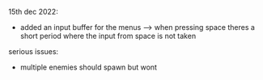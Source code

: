 15th dec 2022:
- added an input buffer for the menus --> when pressing space theres a short period where the input from space is not taken

serious issues:
- multiple enemies should spawn but wont
